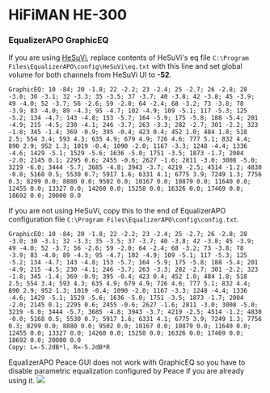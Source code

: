 # HiFiMAN HE-300
### EqualizerAPO GraphicEQ
If you are using [HeSuVi](https://sourceforge.net/projects/hesuvi/), replace contents of HeSuVi's eq file `C:\Program Files\EqualizerAPO\config\HeSuVi\eq.txt` with this line and set global volume for both channels from HeSuVi UI to **-52**.
```
GraphicEQ: 10 -84; 20 -1.8; 22 -2.2; 23 -2.4; 25 -2.7; 26 -2.8; 28 -3.0; 30 -3.1; 32 -3.3; 35 -3.5; 37 -3.7; 40 -3.8; 42 -3.8; 45 -3.9; 49 -4.0; 52 -3.7; 56 -2.6; 59 -2.0; 64 -2.4; 68 -3.2; 73 -3.8; 78 -3.9; 83 -4.0; 89 -4.3; 95 -4.7; 102 -4.9; 109 -5.1; 117 -5.3; 125 -5.2; 134 -4.7; 143 -4.8; 153 -5.7; 164 -5.9; 175 -5.8; 188 -5.4; 201 -4.9; 215 -4.5; 230 -4.1; 246 -3.7; 263 -3.3; 282 -2.7; 301 -2.2; 323 -1.8; 345 -1.4; 369 -0.9; 395 -0.4; 423 0.4; 452 1.0; 484 1.8; 518 2.5; 554 3.4; 593 4.3; 635 4.9; 679 4.9; 726 4.6; 777 5.1; 832 4.4; 890 2.9; 952 1.3; 1019 -0.4; 1090 -2.0; 1167 -3.3; 1248 -4.4; 1336 -4.6; 1429 -5.1; 1529 -5.6; 1636 -5.0; 1751 -3.5; 1873 -1.7; 2004 -2.0; 2145 0.1; 2295 0.6; 2455 -0.6; 2627 -1.6; 2811 -3.0; 3008 -5.0; 3219 -6.0; 3444 -5.7; 3685 -4.8; 3943 -3.7; 4219 -2.5; 4514 -1.2; 4830 -0.0; 5168 0.5; 5530 0.7; 5917 1.6; 6331 4.1; 6775 3.9; 7249 1.3; 7756 0.3; 8299 0.0; 8880 0.0; 9502 0.0; 10167 0.0; 10879 0.0; 11640 0.0; 12455 0.0; 13327 0.0; 14260 0.0; 15258 0.0; 16326 0.0; 17469 0.0; 18692 0.0; 20000 0.0
```
If you are not using HeSuVi, copy this to the end of EqualizerAPO configuration file `C:\Program Files\EqualizerAPO\config\config.txt`.
```
GraphicEQ: 10 -84; 20 -1.8; 22 -2.2; 23 -2.4; 25 -2.7; 26 -2.8; 28 -3.0; 30 -3.1; 32 -3.3; 35 -3.5; 37 -3.7; 40 -3.8; 42 -3.8; 45 -3.9; 49 -4.0; 52 -3.7; 56 -2.6; 59 -2.0; 64 -2.4; 68 -3.2; 73 -3.8; 78 -3.9; 83 -4.0; 89 -4.3; 95 -4.7; 102 -4.9; 109 -5.1; 117 -5.3; 125 -5.2; 134 -4.7; 143 -4.8; 153 -5.7; 164 -5.9; 175 -5.8; 188 -5.4; 201 -4.9; 215 -4.5; 230 -4.1; 246 -3.7; 263 -3.3; 282 -2.7; 301 -2.2; 323 -1.8; 345 -1.4; 369 -0.9; 395 -0.4; 423 0.4; 452 1.0; 484 1.8; 518 2.5; 554 3.4; 593 4.3; 635 4.9; 679 4.9; 726 4.6; 777 5.1; 832 4.4; 890 2.9; 952 1.3; 1019 -0.4; 1090 -2.0; 1167 -3.3; 1248 -4.4; 1336 -4.6; 1429 -5.1; 1529 -5.6; 1636 -5.0; 1751 -3.5; 1873 -1.7; 2004 -2.0; 2145 0.1; 2295 0.6; 2455 -0.6; 2627 -1.6; 2811 -3.0; 3008 -5.0; 3219 -6.0; 3444 -5.7; 3685 -4.8; 3943 -3.7; 4219 -2.5; 4514 -1.2; 4830 -0.0; 5168 0.5; 5530 0.7; 5917 1.6; 6331 4.1; 6775 3.9; 7249 1.3; 7756 0.3; 8299 0.0; 8880 0.0; 9502 0.0; 10167 0.0; 10879 0.0; 11640 0.0; 12455 0.0; 13327 0.0; 14260 0.0; 15258 0.0; 16326 0.0; 17469 0.0; 18692 0.0; 20000 0.0
Copy: L=-5.2dB*l, R=-5.2dB*R
```
EqualizerAPO Peace GUI does not work with GraphicEQ so you have to disable parametric equalization configured by Peace if you are already using it.
![](https://raw.githubusercontent.com/jaakkopasanen/AutoEq/master/results/Headphone.com/innerfidelity/onear/HiFiMAN%20HE-300/HiFiMAN%20HE-300.png)
